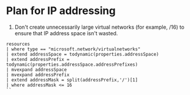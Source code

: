# Plan for IP addressing

1. Don't create unnecessarily large virtual networks (for example, /16) to ensure that IP address space isn't wasted.

```Kusto
resources
| where type == "microsoft.network/virtualnetworks"
| extend addressSpace = todynamic(properties.addressSpace)
| extend addressPrefix = todynamic(properties.addressSpace.addressPrefixes)
| mvexpand addressSpace
| mvexpand addressPrefix
| extend addressMask = split(addressPrefix,'/')[1]
| where addressMask <= 16
``  
